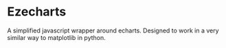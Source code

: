 # Ezecharts

A simplified javascript wrapper around echarts. Designed to work in a very similar way to matplotlib in python.
